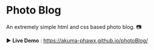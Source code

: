 # Photo Blog

An extremely simple html and css based photo blog. :camera:

:arrow_forward: **Live Demo** : https://akuma-phawx.github.io/photoBlog/
